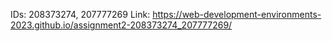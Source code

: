 IDs: 208373274, 207777269
Link: https://web-development-environments-2023.github.io/assignment2-208373274_207777269/
